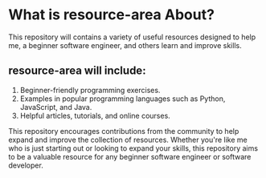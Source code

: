 # What is resource-area About?

This repository will contains a variety of useful resources designed to help me, a beginner software engineer, and others learn and improve skills.

## resource-area will include:

1. Beginner-friendly programming exercises.
2. Examples in popular programming languages such as Python, JavaScript, and Java.
3. Helpful articles, tutorials, and online courses. 

This repository encourages contributions from the community to help expand and improve the collection of resources. 
Whether you're like me who is just starting out or looking to expand your skills, this repository aims to be a valuable resource for any beginner software engineer or software developer. 
